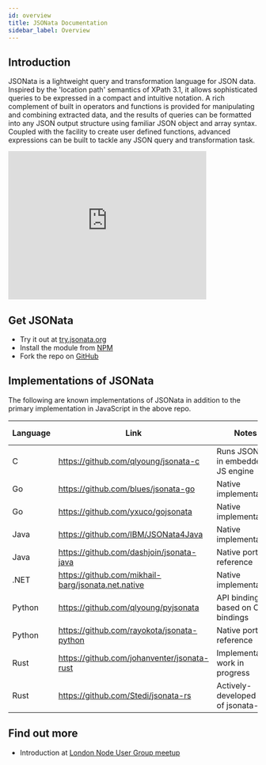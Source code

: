 ```yaml
---
id: overview
title: JSONata Documentation
sidebar_label: Overview
---
```


## Introduction

JSONata is a lightweight query and transformation language for JSON data. Inspired by the 'location path' semantics of XPath 3.1, it allows sophisticated queries to be expressed in a compact and intuitive notation.  A rich complement of built in operators and functions is provided for manipulating and combining extracted data, and the results of queries can be formatted into any JSON output structure using familiar JSON object and array syntax. Coupled with the facility to create user defined functions, advanced expressions can be built to tackle any JSON query and transformation task.

<p><iframe width="400" height="300" src="https://www.youtube.com/embed/ZBaK40rtIBM" frameborder="0" allowfullscreen></iframe></p>

## Get JSONata

* Try it out at [try.jsonata.org](http://try.jsonata.org/)
* Install the module from [NPM](https://www.npmjs.com/package/jsonata)
* Fork the repo on [GitHub](https://github.com/jsonata-js/jsonata)

## Implementations of JSONata

The following are known implementations of JSONata in addition to the primary implementation in JavaScript in the above repo.

|Language|Link|Notes|JSONata version|
|---|---|---|---|
|C|https://github.com/qlyoung/jsonata-c|Runs JSONata in embedded JS engine|1.8.3|
|Go|https://github.com/blues/jsonata-go|Native implementation|1.5.4|
|Go|https://github.com/yxuco/gojsonata|Native implementation| |
|Java|https://github.com/IBM/JSONata4Java|Native implementation| |
|Java|https://github.com/dashjoin/jsonata-java|Native port of reference|2.0.3|
|.NET|https://github.com/mikhail-barg/jsonata.net.native|Native implementation|1.8.5|
|Python|https://github.com/qlyoung/pyjsonata|API bindings based on C bindings|1.8.3|
|Python|https://github.com/rayokota/jsonata-python|Native port of reference|2.0.5|
|Rust|https://github.com/johanventer/jsonata-rust|Implementation work in progress| |
|Rust|https://github.com/Stedi/jsonata-rs|Actively-developed fork of jsonata-rust| |

## Find out more

* Introduction at [London Node User Group meetup](https://www.youtube.com/watch?v=TDWf6R8aqDo)

